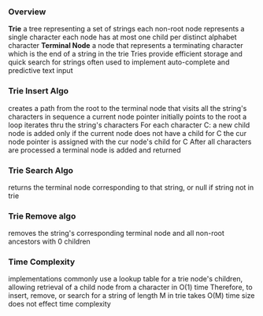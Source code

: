 ### Overview
**Trie**
	a tree representing a set of strings 
	each non-root node represents a single character
	each node has at most one child per distinct alphabet character 
	**Terminal Node** a node that represents a terminating character which is the end of a string in the trie 
Tries provide efficient storage and quick search for strings 
often used to implement auto-complete and predictive text input 

### Trie Insert Algo 
creates a path from the root to the terminal node that visits all the string's characters in sequence
a current node pointer initially points to the root
	a loop iterates thru the string's characters 
For each character C: 
	a new child node is added only if the current node does not have a child for C
	the cur node pointer is assigned with the cur node's child for C 
After all characters are processed a terminal node is added and returned

### Trie Search Algo 
returns the terminal node corresponding to that string, or null if string not in trie

### Trie Remove algo 
removes the string's corresponding terminal node and all non-root ancestors with 0 children 

### Time Complexity 
implementations commonly use a lookup table for a trie node's children, allowing retrieval of a child node from a character in O(1) time
Therefore, to insert, remove, or search for a string of length M in trie takes O(M) time
size does not effect time complexity 

